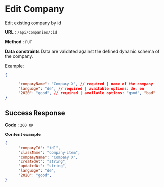 # Edit Company

Edit existing company by id

**URL** : `/api/companies/:id`

**Method** : `PUT`

**Data constraints**
Data are validated against the defined dynamic schema of the company.

Example:
```json
{
   
      "companyName": "Company X", // required | name of the company
      "language": "de", // required | available options: de, en
      "2020": "good", // required | available options: "good", "bad"
}


```

## Success Response

**Code** : `200 OK`

**Content example**

```json
{
      "companyId": "id1",
      "className": "company-item",
      "companyName": "Company X",
      "createdAt": "string",
      "updatedAt": "string",
      "language": "de",
      "2020": "good",
}
```
